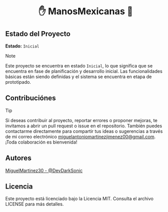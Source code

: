 <div align="center">

# ✋ ManosMexicanas 🤞
</div>

## Estado del Proyecto
**Estado:** `Inicial`

> [!NOTE]
> Este proyecto se encuentra en estado `Inicial`, lo que significa que se encuentra en fase de planificación y desarrollo inicial. Las funcionalidades básicas están siendo definidas y el sistema se encuentra en etapa de prototipado.

<!--### Posibles Estados del Proyecto
- **Inicial:** El proyecto esta en estado de inicios, lo que significa que se encuentra en fase de planificación y desarrollo inicial. Las funcionalidades básicas están siendo definidas y el sistema se encuentra en etapa de prototipado.

- **En Desarrollo:** El proyecto esta en estado de desarrollo, lo que significa que las funcionalidades principales están siendo implementadas activamente. El sistema puede presentar cambios frecuentes y aún no es considerado estable para uso productivo.

- **Finalizado:** El proyecto esta en estado de finalizado, lo que significa que todas las funcionalidades planeadas han sido implementadas y validadas. El sistema es estable y adecuado para implementación en entornos reales.

- **Mantenimiento:** Este proyecto está en estado de Mantenimiento, lo que significa que recibe actualizaciones menores y correcciones de errores, pero no se están desarrollando nuevas funcionalidades principales.

- **Abandonado:** Este proyecto está en estado Abandonado, lo que significa que ya no recibe actualizaciones ni mantenimiento. El código permanece disponible como referencia histórica o para posibles forks. 
-->

## Contribuciónes
> [!Tip]
> Si deseas contribuir al proyecto, reportar errores o proponer mejoras, te invitamos a abrir un pull request o issue en el repositorio. También puedes contactarme directamente para compartir tus ideas o sugerencias a través de mi correo electrónico miguelantoniomartinezjimenez00@gmail.com. ¡Toda colaboración es bienvenida!

## Autores
[MiguelMartinez30 - @DevDarkSonic](https://github.com/Miguel-Antonio-Martinez-Jimenez)

## Licencia
Este proyecto está licenciado bajo la Licencia MIT. Consulta el archivo LICENSE para más detalles.
